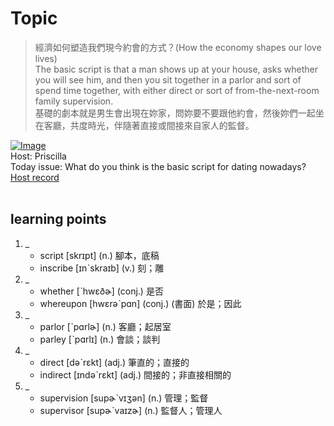 # Topic

> 經濟如何塑造我們現今約會的方式？(How the economy shapes our love lives) <br>
> The basic script is that a man shows up at your house, asks whether you will see him, and then you sit together in a parlor and sort of spend time together, with either direct or sort of from-the-next-room family supervision. <br>
> 基礎的劇本就是男生會出現在妳家，問妳要不要跟他約會，然後妳們一起坐在客廳，共度時光，伴隨著直接或間接來自家人的監督。 <br>

[![Image](https://cdn.voicetube.com/assets/thumbnails/GWH5vyi3lTk.jpg)](https://www.youtube.com/embed/GWH5vyi3lTk?rel=0&showinfo=0&cc_load_policy=0&controls=1&autoplay=1&iv_load_policy=3&playsinline=1&wmode=transparent&start=63&end=79&enablejsapi=1&origin=https://tw.voicetube.com&widgetid=1)<br>
Host: Priscilla
<br>Today issue: What do you think is the basic script for dating  nowadays?
<br>
[Host record](https://cdn.voicetube.com/tmp/everyday_records/priscilla.huang/2534.mp3)
<br><br>
## learning points
1. _
	* script [skrɪpt] (n.) 腳本，底稿
	* inscribe [ɪnˋskraɪb] (v.) 刻；雕
2. _
	* whether [ˋhwɛðɚ] (conj.) 是否
	* whereupon [hwɛrəˋpɑn] (conj.) (書面) 於是；因此
3. _
	* parlor [ˋpɑrlɚ] (n.) 客廳；起居室
	* parley [ˋpɑrlɪ] (n.) 會談；談判
4. _
	* direct [dəˋrɛkt] (adj.) 筆直的；直接的
	* indirect [ɪndəˋrɛkt] (adj.) 間接的；非直接相關的
5. _
	* supervision [supɚˋvɪʒən] (n.) 管理；監督
	* supervisor [supɚˋvaɪzɚ] (n.) 監督人；管理人
